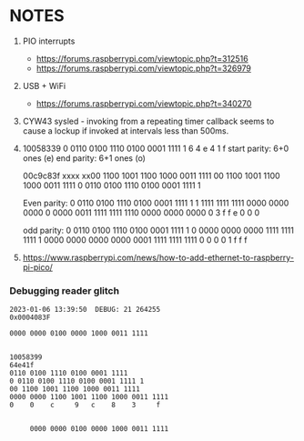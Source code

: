 # NOTES

1. PIO interrupts
   - https://forums.raspberrypi.com/viewtopic.php?t=312516
   - https://forums.raspberrypi.com/viewtopic.php?t=326979

2. USB + WiFi
   - https://forums.raspberrypi.com/viewtopic.php?t=340270

3. CYW43 sysled - invoking from a repeating timer callback seems to cause a lockup
   if invoked at intervals less than 500ms.

4. 10058339
   0 0110 0100 1110 0100 0001 1111 1
     6    4    e    4    1    f
     start parity: 6+0 ones (e)
     end parity:   6+1 ones (o)

   00c9c83f
   xxxx xx00 1100 1001 1100 1000 0011 1111
   00 1100 1001 1100 1000 0011 1111
   0 0110 0100 1110 0100 0001 1111 1

   Even parity:
   0 0110 0100 1110 0100 0001 1111 1
   1 1111 1111 1111 0000 0000 0000 0
   0000 0011 1111 1111 1110 0000 0000 0000
   0    3    f    f    e    0    0    0

   odd parity:
   0 0110 0100 1110 0100 0001 1111 1
   0 0000 0000 0000 1111 1111 1111 1
   0000 0000 0000 0000 0001 1111 1111 1111
   0    0    0    0    1    f    f    f

5. https://www.raspberrypi.com/news/how-to-add-ethernet-to-raspberry-pi-pico/

### Debugging reader glitch
```
2023-01-06 13:39:50  DEBUG: 21 264255
0x0004083F

0000 0000 0100 0000 1000 0011 1111


10058399
64e41f
0110 0100 1110 0100 0001 1111
0 0110 0100 1110 0100 0001 1111 1
00 1100 1001 1100 1000 0011 1111
0000 0000 1100 1001 1100 1000 0011 1111
0    0    c     9   c    8    3     f


     0000 0000 0100 0000 1000 0011 1111
```